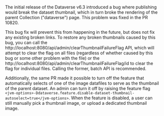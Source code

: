 The initial release of the Dataverse v6.3 introduced a bug where publishing would break the dataset thumbnail, which in turn broke the rendering of the parent Collection ("dataverse") page. This problem was fixed in the PR 10820.

This bug fix will prevent this from happening in the future, but does not fix any existing broken links. To restore any broken thumbnails caused by this bug, you can call the http://localhost:8080/api/admin/clearThumbnailFailureFlag API, which will attempt to clear the flag on all files (regardless of whether caused by this bug or some other problem with the file) or the http://localhost:8080/api/admin/clearThumbnailFailureFlag/id to clear the flag for individual files. Calling the former, batch API is recommended. 

Additionally, the same PR made it possible to turn off the feature that automatically selects of one of the image datafiles to serve as the thumbnail of the parent dataset. An admin can turn it off by raising the feature flag `<jvm-options>-Ddataverse.feature.disable-dataset-thumbnail-autoselect=true</jvm-options>`. When the feature is disabled, a user can still manually pick a thumbnail image, or upload a dedicated thumbnail image.


